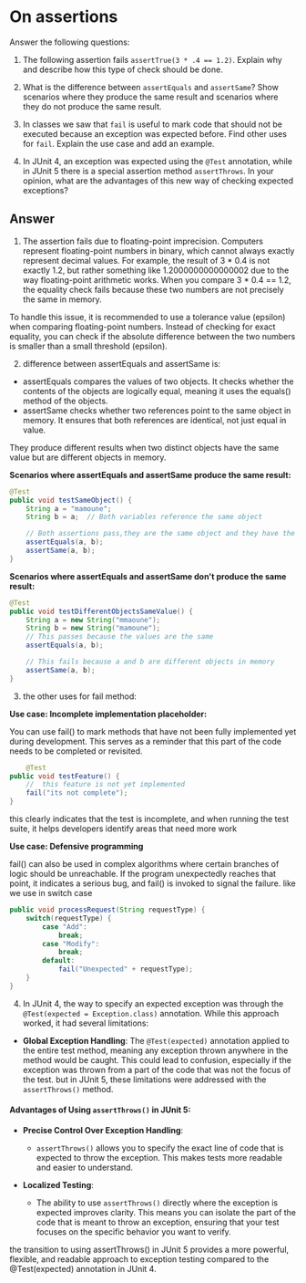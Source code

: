# On assertions

Answer the following questions:

1. The following assertion fails `assertTrue(3 * .4 == 1.2)`. Explain why and describe how this type of check should be done.

2. What is the difference between `assertEquals` and `assertSame`? Show scenarios where they produce the same result and scenarios where they do not produce the same result.

3. In classes we saw that `fail` is useful to mark code that should not be executed because an exception was expected before. Find other uses for `fail`. Explain the use case and add an example.

4. In JUnit 4, an exception was expected using the `@Test` annotation, while in JUnit 5 there is a special assertion method `assertThrows`. In your opinion, what are the advantages of this new way of checking expected exceptions?

## Answer
1. The assertion fails due to floating-point imprecision. Computers represent floating-point numbers in binary, which cannot always exactly represent decimal values. For example, the result of 3 * 0.4 is not exactly 1.2, but rather something like 1.2000000000000002 due to the way floating-point arithmetic works. When you compare 3 * 0.4 == 1.2, the equality check fails because these two numbers are not precisely the same in memory.

To handle this issue, it is recommended to use a tolerance value (epsilon) when comparing floating-point numbers. Instead of checking for exact equality, you can check if the absolute difference between the two numbers is smaller than a small threshold (epsilon).

2. difference between assertEquals and assertSame is: 
- assertEquals compares the values of two objects. It checks whether the contents of the objects are logically equal, meaning it uses the equals() method of the objects.
- assertSame checks whether two references point to the same object in memory. It ensures that both references are identical, not just equal in value.

They produce different results when two distinct objects have the same value but are different objects in memory.

**Scenarios where assertEquals and assertSame produce the same result:**
```java
@Test
public void testSameObject() {
    String a = "mamoune";
    String b = a;  // Both variables reference the same object

    // Both assertions pass,they are the same object and they have the same value
    assertEquals(a, b); 
    assertSame(a, b);
}
 ```

**Scenarios where assertEquals and assertSame don't produce the same result:**

```java
@Test
public void testDifferentObjectsSameValue() {
    String a = new String("mmaoune");
    String b = new String("mamoune");
    // This passes because the values are the same 
    assertEquals(a, b); 

    // This fails because a and b are different objects in memory
    assertSame(a, b);
}
```
3. the other uses for fail method:

**Use case: Incomplete implementation placeholder:**

You can use fail() to mark methods that have not been fully implemented yet during development. This serves as a reminder that this part of the code needs to be completed or revisited.
```java
	@Test
public void testFeature() {
    //  this feature is not yet implemented
    fail("its not complete");
}
```

this clearly indicates that the test is incomplete, and when running the test suite, it helps developers identify areas that need more work   

**Use case: Defensive programming**   

fail() can also be used in complex algorithms where certain branches of logic should be unreachable. If the program unexpectedly reaches that point, it indicates a serious bug, and fail() is invoked to signal the failure.
like we use in switch case   

```java
public void processRequest(String requestType) {
    switch(requestType) {
        case "Add":
            break;
        case "Modify":
            break;
        default:
            fail("Unexpected" + requestType);
    }
}
```
4. In JUnit 4, the way to specify an expected exception was through the `@Test(expected = Exception.class)` annotation. While this approach worked, it had several limitations:

- **Global Exception Handling**: The `@Test(expected)` annotation applied to the entire test method, meaning any exception thrown anywhere in the method would be caught. This could lead to confusion, especially if the exception was thrown from a part of the code that was not the focus of the test.
but in JUnit 5, these limitations were addressed with the `assertThrows()` method.

#### Advantages of Using `assertThrows()` in JUnit 5:

- **Precise Control Over Exception Handling**: 
  - `assertThrows()` allows you to specify the exact line of code that is expected to throw the exception. This makes tests more readable and easier to understand.

- **Localized Testing**: 
  - The ability to use `assertThrows()` directly where the exception is expected improves clarity. This means you can isolate the part of the code that is meant to throw an exception, ensuring that your test focuses on the specific behavior you want to verify.

the transition to using assertThrows() in JUnit 5 provides a more powerful, flexible, and readable approach to exception testing compared to the @Test(expected) annotation in JUnit 4.


